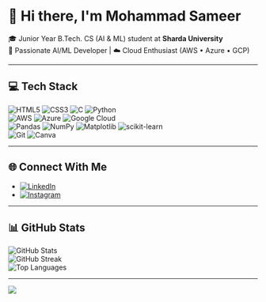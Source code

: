 # 🙌 Hi there, I'm Mohammad Sameer

🎓 Junior Year B.Tech. CS (AI & ML) student at **Sharda University**  
🤖 Passionate AI/ML Developer | ☁️ Cloud Enthusiast (AWS • Azure • GCP)

---

## 💻 Tech Stack

![HTML5](https://img.shields.io/badge/html5-%23E34F26.svg?style=for-the-badge&logo=html5&logoColor=white) 
![CSS3](https://img.shields.io/badge/css3-%231572B6.svg?style=for-the-badge&logo=css3&logoColor=white) 
![C](https://img.shields.io/badge/c-%2300599C.svg?style=for-the-badge&logo=c&logoColor=white) 
![Python](https://img.shields.io/badge/python-%233776AB.svg?style=for-the-badge&logo=python&logoColor=white)  
![AWS](https://img.shields.io/badge/AWS-%23FF9900.svg?style=for-the-badge&logo=amazon-aws&logoColor=white) 
![Azure](https://img.shields.io/badge/azure-%230072C6.svg?style=for-the-badge&logo=microsoftazure&logoColor=white) 
![Google Cloud](https://img.shields.io/badge/GoogleCloud-%234285F4.svg?style=for-the-badge&logo=google-cloud&logoColor=white)  
![Pandas](https://img.shields.io/badge/pandas-%23150458.svg?style=for-the-badge&logo=pandas&logoColor=white) 
![NumPy](https://img.shields.io/badge/numpy-%23013243.svg?style=for-the-badge&logo=numpy&logoColor=white) 
![Matplotlib](https://img.shields.io/badge/Matplotlib-%23ffffff.svg?style=for-the-badge&logo=Matplotlib&logoColor=black) 
![scikit-learn](https://img.shields.io/badge/scikit--learn-%23F7931E.svg?style=for-the-badge&logo=scikit-learn&logoColor=white)  
![Git](https://img.shields.io/badge/git-%23F05033.svg?style=for-the-badge&logo=git&logoColor=white) 
![Canva](https://img.shields.io/badge/Canva-%2300C4CC.svg?style=for-the-badge&logo=Canva&logoColor=white) 

---

## 🌐 Connect With Me

- [![LinkedIn](https://img.shields.io/badge/LinkedIn-%230077B5.svg?logo=linkedin&logoColor=white)](https://linkedin.com/in/connect-to-sam-xyz) 
- [![Instagram](https://img.shields.io/badge/Instagram-%23E4405F.svg?logo=instagram&logoColor=white)](https://www.instagram.com/sam0786.xyz/)

---

## 📊 GitHub Stats

![GitHub Stats](https://github-readme-stats.vercel.app/api?username=sam0786-xyz&show_icons=true&theme=radical)  
![GitHub Streak](https://github-readme-streak-stats.herokuapp.com/?user=sam0786-xyz&theme=dark&hide_border=false)  
![Top Languages](https://github-readme-stats.vercel.app/api/top-langs/?username=sam0786-xyz&theme=dark&layout=compact&hide_border=false)

---


[![](https://visitcount.itsvg.in/api?id=sam0786-xyz&icon=0&color=0)](https://visitcount.itsvg.in)
